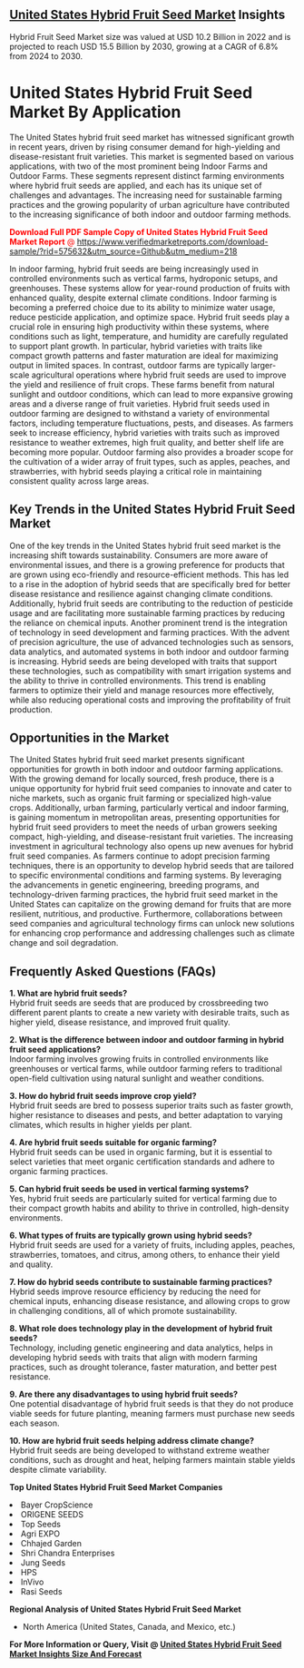 <h2><a href="https://www.verifiedmarketreports.com/download-sample/?rid=575632&amp;utm_source=Github&amp;utm_medium=218" target="_blank">United States Hybrid Fruit Seed Market</a> Insights</h2><p>Hybrid Fruit Seed Market size was valued at USD 10.2 Billion in 2022 and is projected to reach USD 15.5 Billion by 2030, growing at a CAGR of 6.8% from 2024 to 2030.</p><p> <h1>United States Hybrid Fruit Seed Market By Application</h1> <p>The United States hybrid fruit seed market has witnessed significant growth in recent years, driven by rising consumer demand for high-yielding and disease-resistant fruit varieties. This market is segmented based on various applications, with two of the most prominent being Indoor Farms and Outdoor Farms. These segments represent distinct farming environments where hybrid fruit seeds are applied, and each has its unique set of challenges and advantages. The increasing need for sustainable farming practices and the growing popularity of urban agriculture have contributed to the increasing significance of both indoor and outdoor farming methods. <p><span class=""><span style="color: #ff0000;"><strong>Download Full PDF Sample Copy of United States Hybrid Fruit Seed Market Report</strong> @ </span><a href="https://www.verifiedmarketreports.com/download-sample/?rid=575632&amp;utm_source=Github&amp;utm_medium=218" target="_blank">https://www.verifiedmarketreports.com/download-sample/?rid=575632&amp;utm_source=Github&amp;utm_medium=218</a></span></p> In indoor farming, hybrid fruit seeds are being increasingly used in controlled environments such as vertical farms, hydroponic setups, and greenhouses. These systems allow for year-round production of fruits with enhanced quality, despite external climate conditions. Indoor farming is becoming a preferred choice due to its ability to minimize water usage, reduce pesticide application, and optimize space. Hybrid fruit seeds play a crucial role in ensuring high productivity within these systems, where conditions such as light, temperature, and humidity are carefully regulated to support plant growth. In particular, hybrid varieties with traits like compact growth patterns and faster maturation are ideal for maximizing output in limited spaces. In contrast, outdoor farms are typically larger-scale agricultural operations where hybrid fruit seeds are used to improve the yield and resilience of fruit crops. These farms benefit from natural sunlight and outdoor conditions, which can lead to more expansive growing areas and a diverse range of fruit varieties. Hybrid fruit seeds used in outdoor farming are designed to withstand a variety of environmental factors, including temperature fluctuations, pests, and diseases. As farmers seek to increase efficiency, hybrid varieties with traits such as improved resistance to weather extremes, high fruit quality, and better shelf life are becoming more popular. Outdoor farming also provides a broader scope for the cultivation of a wider array of fruit types, such as apples, peaches, and strawberries, with hybrid seeds playing a critical role in maintaining consistent quality across large areas. <h2>Key Trends in the United States Hybrid Fruit Seed Market</h2> <p>One of the key trends in the United States hybrid fruit seed market is the increasing shift towards sustainability. Consumers are more aware of environmental issues, and there is a growing preference for products that are grown using eco-friendly and resource-efficient methods. This has led to a rise in the adoption of hybrid seeds that are specifically bred for better disease resistance and resilience against changing climate conditions. Additionally, hybrid fruit seeds are contributing to the reduction of pesticide usage and are facilitating more sustainable farming practices by reducing the reliance on chemical inputs. Another prominent trend is the integration of technology in seed development and farming practices. With the advent of precision agriculture, the use of advanced technologies such as sensors, data analytics, and automated systems in both indoor and outdoor farming is increasing. Hybrid seeds are being developed with traits that support these technologies, such as compatibility with smart irrigation systems and the ability to thrive in controlled environments. This trend is enabling farmers to optimize their yield and manage resources more effectively, while also reducing operational costs and improving the profitability of fruit production. <h2>Opportunities in the Market</h2> <p>The United States hybrid fruit seed market presents significant opportunities for growth in both indoor and outdoor farming applications. With the growing demand for locally sourced, fresh produce, there is a unique opportunity for hybrid fruit seed companies to innovate and cater to niche markets, such as organic fruit farming or specialized high-value crops. Additionally, urban farming, particularly vertical and indoor farming, is gaining momentum in metropolitan areas, presenting opportunities for hybrid fruit seed providers to meet the needs of urban growers seeking compact, high-yielding, and disease-resistant fruit varieties. The increasing investment in agricultural technology also opens up new avenues for hybrid fruit seed companies. As farmers continue to adopt precision farming techniques, there is an opportunity to develop hybrid seeds that are tailored to specific environmental conditions and farming systems. By leveraging the advancements in genetic engineering, breeding programs, and technology-driven farming practices, the hybrid fruit seed market in the United States can capitalize on the growing demand for fruits that are more resilient, nutritious, and productive. Furthermore, collaborations between seed companies and agricultural technology firms can unlock new solutions for enhancing crop performance and addressing challenges such as climate change and soil degradation. <h2>Frequently Asked Questions (FAQs)</h2> <p><strong>1. What are hybrid fruit seeds?</strong><br>Hybrid fruit seeds are seeds that are produced by crossbreeding two different parent plants to create a new variety with desirable traits, such as higher yield, disease resistance, and improved fruit quality.</p> <p><strong>2. What is the difference between indoor and outdoor farming in hybrid fruit seed applications?</strong><br>Indoor farming involves growing fruits in controlled environments like greenhouses or vertical farms, while outdoor farming refers to traditional open-field cultivation using natural sunlight and weather conditions.</p> <p><strong>3. How do hybrid fruit seeds improve crop yield?</strong><br>Hybrid fruit seeds are bred to possess superior traits such as faster growth, higher resistance to diseases and pests, and better adaptation to varying climates, which results in higher yields per plant.</p> <p><strong>4. Are hybrid fruit seeds suitable for organic farming?</strong><br>Hybrid fruit seeds can be used in organic farming, but it is essential to select varieties that meet organic certification standards and adhere to organic farming practices.</p> <p><strong>5. Can hybrid fruit seeds be used in vertical farming systems?</strong><br>Yes, hybrid fruit seeds are particularly suited for vertical farming due to their compact growth habits and ability to thrive in controlled, high-density environments.</p> <p><strong>6. What types of fruits are typically grown using hybrid seeds?</strong><br>Hybrid fruit seeds are used for a variety of fruits, including apples, peaches, strawberries, tomatoes, and citrus, among others, to enhance their yield and quality.</p> <p><strong>7. How do hybrid seeds contribute to sustainable farming practices?</strong><br>Hybrid seeds improve resource efficiency by reducing the need for chemical inputs, enhancing disease resistance, and allowing crops to grow in challenging conditions, all of which promote sustainability.</p> <p><strong>8. What role does technology play in the development of hybrid fruit seeds?</strong><br>Technology, including genetic engineering and data analytics, helps in developing hybrid seeds with traits that align with modern farming practices, such as drought tolerance, faster maturation, and better pest resistance.</p> <p><strong>9. Are there any disadvantages to using hybrid fruit seeds?</strong><br>One potential disadvantage of hybrid fruit seeds is that they do not produce viable seeds for future planting, meaning farmers must purchase new seeds each season.</p> <p><strong>10. How are hybrid fruit seeds helping address climate change?</strong><br>Hybrid fruit seeds are being developed to withstand extreme weather conditions, such as drought and heat, helping farmers maintain stable yields despite climate variability.</p> </p><p><strong>Top United States Hybrid Fruit Seed Market Companies</strong></p><div data-test-id=""><p><li>Bayer CropScience</li><li> ORIGENE SEEDS</li><li> Top Seeds</li><li> Agri EXPO</li><li> Chhajed Garden</li><li> Shri Chandra Enterprises</li><li> Jung Seeds</li><li> HPS</li><li> InVivo</li><li> Rasi Seeds</li></p><div><strong>Regional Analysis of&nbsp;United States Hybrid Fruit Seed Market</strong></div><ul><li dir="ltr"><p dir="ltr">North America&nbsp;(United States, Canada, and Mexico, etc.)</p></li></ul><p><strong>For More Information or Query, Visit @&nbsp;</strong><strong><a href="https://www.verifiedmarketreports.com/product/hybrid-fruit-seed-market/?utm_source=Github&amp;utm_medium=218" target="_blank">United States Hybrid Fruit Seed Market Insights Size And Forecast</a></strong></p></div>
